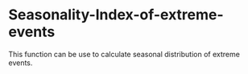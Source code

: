 # Seasonality-Index-of-extreme-events
This function can be use to calculate seasonal distribution of extreme events.
